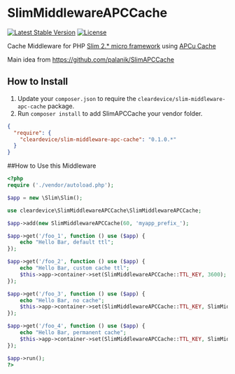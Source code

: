 SlimMiddlewareAPCCache
============
[![Latest Stable Version](https://poser.pugx.org/cleardevice/slim-middleware-apc-cache/v/stable.svg)](https://packagist.org/packages/cleardevice/slim-middleware-apc-cache)
[![License](https://poser.pugx.org/cleardevice/slim-middleware-apc-cache/license.svg)](https://github.com/cleardevice/SlimMiddlewareAPCCache/blob/master/LICENSE)

Cache Middleware for PHP [Slim 2.* micro framework](http://www.slimframework.com/) using [APCu Cache](http://www.php.net/manual/en/book.apc.php)

Main idea from https://github.com/palanik/SlimAPCCache

## How to Install

1. Update your `composer.json` to require the `cleardevice/slim-middleware-apc-cache` package.
2. Run `composer install` to add SlimAPCCache your vendor folder.
```json
{
  "require": {
    "cleardevice/slim-middleware-apc-cache": "0.1.0.*"
  }
}
```

##How to Use this Middleware
```php
<?php
require ('./vendor/autoload.php');

$app = new \Slim\Slim();

use cleardevice\SlimMiddlewareAPCCache\SlimMiddlewareAPCCache;

$app->add(new SlimMiddlewareAPCCache(60, 'myapp_prefix_');

$app->get('/foo_1', function () use ($app) {
    echo "Hello Bar, default ttl";
});

$app->get('/foo_2', function () use ($app) {
    echo "Hello Bar, custom cache ttl";
    $this->app->container->set(SlimMiddlewareAPCCache::TTL_KEY, 3600);
});

$app->get('/foo_3', function () use ($app) {
    echo "Hello Bar, no cache";
    $this->app->container->set(SlimMiddlewareAPCCache::TTL_KEY, SlimMiddlewareAPCCache::TTL_NO_CACHE);
});

$app->get('/foo_4', function () use ($app) {
    echo "Hello Bar, permanent cache";
    $this->app->container->set(SlimMiddlewareAPCCache::TTL_KEY, SlimMiddlewareAPCCache::TTL_PERMANENT_CACHE);
});

$app->run();
?>
```
